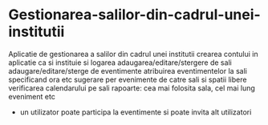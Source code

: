 # Gestionarea-salilor-din-cadrul-unei-institutii
Aplicatie de gestionarea a salilor din cadrul unei institutii
crearea contului in aplicatie ca si instituie si logarea
adaugarea/editare/stergere de sali
adaugare/editare/sterge de eventimente 
atribuirea eventimentelor la sali specificand ora etc
sugerare per evenimente de catre sali si spatii libere
verificarea calendarului pe sali
rapoarte: cea mai folosita sala, cel mai lung eveniment etc
+ un utilizator poate participa la eventimente si poate invita alt utilizatori
